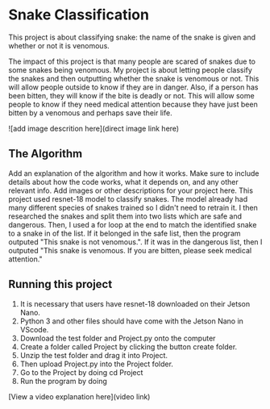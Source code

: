 # Snake Classification

 This project is about classifying snake: the name of the snake is given and whether or not it is venomous.

 The impact of this project is that many people are scared of snakes due to some snakes being venomous. My project is about letting people classify the snakes and then outputting whether the snake is venomous or not. This will allow people outside to know if they are in danger. Also, if a person has been bitten, they will know if the bite is deadly or not. This will allow some people to know if they need medical attention because they have just been bitten by a venomous and perhaps save their life.

![add image descrition here](direct image link here)

## The Algorithm

Add an explanation of the algorithm and how it works. Make sure to include details about how the code works, what it depends on, and any other relevant info. Add images or other descriptions for your project here. 
This project used resnet-18 model to classify snakes. The model already had many different species of snakes trained so I didn't need to retrain it. I then researched the snakes and split them into two lists which are safe and dangerous. Then, I used a for loop at the end to match the identified snake to a snake in of the list. If it belonged in the safe list, then the program outputed "This snake is not venomous.". If it was in the dangerous list, then I outputed "This snake is venomous. If you are bitten, please seek medical attention."

## Running this project

1. It is necessary that users have resnet-18 downloaded on their Jetson Nano.
2. Python 3 and other files should have come with the Jetson Nano in VScode.
3. Download the test folder and Project.py onto the computer
4. Create a folder called Project by clicking the button create folder.
5. Unzip the test folder and drag it into Project.
6. Then upload Project.py into the Project folder.
7. Go to the Project by doing cd Project
8. Run the program by doing 

[View a video explanation here](video link)
